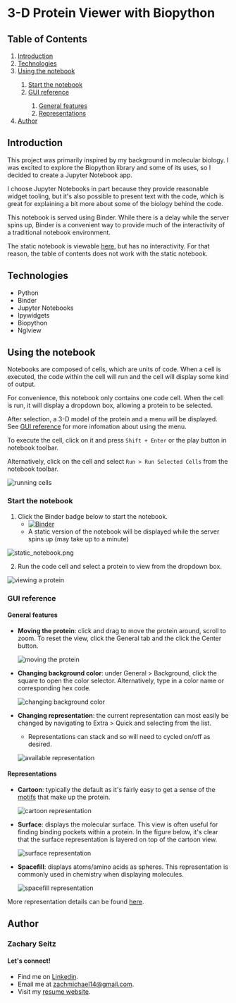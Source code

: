 # 3-D Protein Viewer with Biopython

## Table of Contents

<ol>
 <li><a href="#introduction">Introduction</a></li>
 <li><a href="#technologies">Technologies</a></li>
 <li><a href="#using-the-notebook">Using the notebook</a></li>
  <ol>
   <li><a href="#start-the-notebook">Start the notebook</a></li>
   <li><a href="#gui-reference">GUI reference</a></li>
     <ol>
      <li><a href="#general-features">General features</a></li>
      <li><a href="#representations">Representations</a></li>
     </ol>
  </ol>
 <li><a href="#author">Author</a></li>
 </ol>
 
## Introduction <a class="anchor" id="introduction"></a>

This project was primarily inspired by my background in molecular biology. I was excited to explore the Biopython library and some of its uses, so I decided to create a Jupyter Notebook app.

I choose Jupyter Notebooks in part because they provide reasonable widget tooling, but it's also possible to present text with the code, which is great for explaining a bit more about some of the biology behind the code.

This notebook is served using Binder. While there is a delay while the server spins up, Binder is a convenient way to provide much of the interactivity of a traditional notebook environment.

The static notebook is viewable [here](https://github.com/zachmichael14/protein_viewer/blob/main/protein_viewer.ipynb), but has no interactivity. For that reason, the table of contents does not work with the static notebook.

## Technologies <a class="anchor" id="technologies"></a>
* Python
* Binder
* Jupyter Notebooks
* Ipywidgets
* Biopython
* Nglview

## Using the notebook <a class="anchor" id="using-the-notebook"></a>

Notebooks are composed of cells, which are units of code. When a cell is executed, the code within the cell will run and the cell will display some kind of output.
 
For convenience, this notebook only contains one code cell. When the cell is run, it will display a dropdown box, allowing a protein to be selected. 
 
After selection, a 3-D model of the protein and a menu will be displayed. See [GUI reference](#gui-reference) for more infomation about using the menu.
 
To execute the cell, click on it and press ```Shift + Enter``` or the play button in notebook toolbar.
 
Alternatively, click on the cell and select ```Run > Run Selected Cells``` from the notebook toolbar.

![running cells](img/run_cells.gif)


### Start the notebook <a class="anchor" id="start-the-notebook"></a>

1. Click the Binder badge below to start the notebook.
    - [![Binder](https://mybinder.org/badge_logo.svg)](https://mybinder.org/v2/gh/zachmichael14/protein_viewer/HEAD?labpath=protein_viewer.ipynb)
    - A static version of the notebook will be displayed while the server spins up (may take up to a minute)
  
 ![static_notebook.png](img/static_notebook.png)
 
2. Run the code cell and select a protein to view from the dropdown box.

![viewing a protein](img/view_protein.gif)

### GUI reference <a class="anchor" id="gui-reference"></a>

#### General features <a class="anchor" id="general-features"></a>

<ul>
 <li><strong>Moving the protein</strong>: click and drag to move the protein around, scroll to zoom. To reset the view, click the General tab and the click the Center button.
  
 ![moving the protein](img/moving.gif)

 <li><strong>Changing background color</strong>: under General > Background, click the square to open the color selector. Alternatively, type in a color name or corresponding hex code.
  
  ![changing background color](img/background.gif)

 <li><strong>Changing representation</strong>: the current representation can most easily be changed by navigating to Extra > Quick and selecting from the list.</li>
 <ul>
  <li>Representations can stack and so will need to cycled on/off as desired.</li>
 </ul>

 ![available representation](img/representations.png)
 
</ul>

#### Representations <a class="anchor" id="representations"></a>

<ul>
 <li><strong>Cartoon</strong>: typically the default as it's fairly easy to get a sense of the <a href="https://tinyurl.com/yx92469n">motifs</a> that make up the protein.</li>

 ![cartoon representation](img/cartoon.gif)

 <li><strong>Surface</strong>: displays the molecular surface. This view is often useful for finding binding pockets within a protein. In the figure below, it's clear that the surface representation is layered on top of the cartoon view.
  
  ![surface representation](img/surface.gif)

 <li><strong>Spacefill</strong>: displays atoms/amino acids as spheres. This representation is commonly used in chemistry when displaying molecules.

![spacefill representation](img/spacefill.gif)
 
</ul>

More representation details can be found <a href="https://nglviewer.org/ngl/api/manual/molecular-representations.html">here</a>.

## Author <a class="anchor" id="author"></a>

### Zachary Seitz

#### Let's connect!

* Find me on [Linkedin](https://linkedin.com/in/zachmichael14).
* Email me at zachmichael14@gmail.com.
* Visit my [resume website](https://zachmichael14.github.io/gh_page/).
